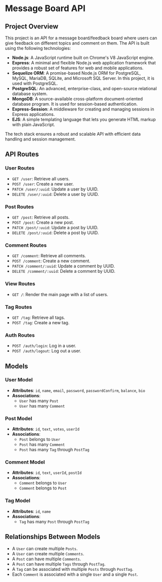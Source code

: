 # Message Board API
## Project Overview

This project is an API for a message board/feedback board where users can give feedback on different topics and comment on them. The API is built using the following technologies:

- **Node.js**: A JavaScript runtime built on Chrome's V8 JavaScript engine.
- **Express**: A minimal and flexible Node.js web application framework that provides a robust set of features for web and mobile applications.
- **Sequelize ORM**: A promise-based Node.js ORM for PostgreSQL, MySQL, MariaDB, SQLite, and Microsoft SQL Server. In this project, it is used with PostgreSQL.
- **PostgreSQL**: An advanced, enterprise-class, and open-source relational database system.
- **MongoDB**: A source-available cross-platform document-oriented database program. It is used for session-based authentication.
- **Express-Session**: A middleware for creating and managing sessions in Express applications.
- **EJS**: A simple templating language that lets you generate HTML markup with plain JavaScript.

The tech stack ensures a robust and scalable API with efficient data handling and session management.

## API Routes

### User Routes
- `GET /user`: Retrieve all users.
- `POST /user`: Create a new user.
- `PATCH /user/:uuid`: Update a user by UUID.
- `DELETE /user/:uuid`: Delete a user by UUID.

### Post Routes
- `GET /post`: Retrieve all posts.
- `POST /post`: Create a new post.
- `PATCH /post/:uuid`: Update a post by UUID.
- `DELETE /post/:uuid`: Delete a post by UUID.

### Comment Routes
- `GET /comment`: Retrieve all comments.
- `POST /comment`: Create a new comment.
- `PATCH /comment/:uuid`: Update a comment by UUID.
- `DELETE /comment/:uuid`: Delete a comment by UUID.

### View Routes
- `GET /`: Render the main page with a list of users.
### Tag Routes
- `GET /tag`: Retrieve all tags.
- `POST /tag`: Create a new tag.

### Auth Routes
- `POST /auth/login`: Log in a user.
- `POST /auth/logout`: Log out a user.

## Models

### User Model
- **Attributes**: `id`, `name`, `email`, `password`, `passwordConfirm`, `balance`, `bio`
- **Associations**:
  - `User` has many `Post`
  - `User` has many `Comment`

### Post Model
- **Attributes**: `id`, `text`, `votes`, `userId`
- **Associations**:
  - `Post` belongs to `User`
  - `Post` has many `Comment`
  - `Post` has many `Tag` through `PostTag`

### Comment Model
- **Attributes**: `id`, `text`, `userId`, `postId`
- **Associations**:
  - `Comment` belongs to `User`
  - `Comment` belongs to `Post`

### Tag Model
- **Attributes**: `id`, `name`
- **Associations**:
  - `Tag` has many `Post` through `PostTag`

## Relationships Between Models
- A `User` can create multiple `Posts`.
- A `User` can create multiple `Comments`.
- A `Post` can have multiple `Comments`.
- A `Post` can have multiple `Tags` through `PostTag`.
- A `Tag` can be associated with multiple `Posts` through `PostTag`.
- Each `Comment` is associated with a single `User` and a single `Post`.
